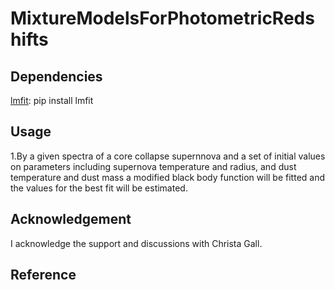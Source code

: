 # MixtureModelsForPhotometricRedshifts

## Dependencies

[lmfit](https://lmfit.github.io/lmfit-py/): pip install lmfit


## Usage

1.By a given spectra of a core collapse supernnova and a set of initial values on parameters including supernova temperature and radius, and dust temperature and dust mass a modified black body function will be fitted and the values for the best fit will be estimated.



## Acknowledgement

I acknowledge the support and discussions with Christa Gall.

## Reference


